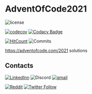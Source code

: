 # AdventOfCode2021

![license](https://img.shields.io/github/license/Almantask/AdventOfCode2021.svg)


[![codecov](https://codecov.io/gh/Almantask/AdventOfCode2021/branch/main/graph/badge.svg?token=AKOYAXKSH7)](https://codecov.io/gh/Almantask/AdventOfCode2021)
[![Codacy Badge](https://api.codacy.com/project/badge/Grade/ddb6c1f00e6247f4ba8bf43076fb3e11)](https://app.codacy.com/gh/Almantask/AdventOfCode2021?utm_source=github.com&utm_medium=referral&utm_content=Almantask/AdventOfCode2021&utm_campaign=Badge_Grade_Settings)


[![HitCount](http://hits.dwyl.com/Almantask/AdventOfCode2021.svg)](http://hits.dwyl.com//Almantask/AdventOfCode2021)
![Commits](https://img.shields.io/github/commits-since/Almantask/AdventOfCode2021.svg)


https://adventofcode.com/2021 solutions

## Contacts

[![LinkedInn](https://img.shields.io/badge/LinkedIn-0077B5?style=flat&logo=linkedin&logoColor=white)](https://www.linkedin.com/in/almantas-karpavicius/)
![Discord](https://dcbadge.vercel.app/api/shield/184398227368443904?style=flat)
[![gmail](https://img.shields.io/badge/Gmail-D14836?style=flat&logo=gmail&logoColor=white)](mailto:almantusk@gmail.com)


[![Reddit](https://img.shields.io/badge/Reddit-FF4500?style=flat&logo=reddit&logoColor=white)](https://www.reddit.com/user/IFriendlyHelper)
[![Twitter Follow](https://img.shields.io/twitter/follow/Kaisinel2?style=flat&logo=twitter)](https://twitter.com/Kaisinel2)
